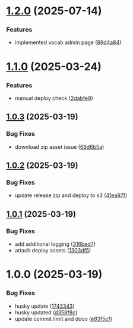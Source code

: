 # [1.2.0](https://github.com/Kurrawong/ga-prez4-theme/compare/v1.1.0...v1.2.0) (2025-07-14)


### Features

* implemented vocab admin page ([89d4a84](https://github.com/Kurrawong/ga-prez4-theme/commit/89d4a840e553e10458f27b2aec6c0a292e44aad3))

# [1.1.0](https://github.com/Kurrawong/ga-prez4-theme/compare/v1.0.3...v1.1.0) (2025-03-24)


### Features

* manual deploy check ([2dabfe9](https://github.com/Kurrawong/ga-prez4-theme/commit/2dabfe9c16c0652e2d6d370891971a2ee584c1c6))

## [1.0.3](https://github.com/Kurrawong/ga-prez4-theme/compare/v1.0.2...v1.0.3) (2025-03-19)


### Bug Fixes

* download zip asset issue ([69d6b5a](https://github.com/Kurrawong/ga-prez4-theme/commit/69d6b5a2944a26ded77668d627c8efbec8a56406))

## [1.0.2](https://github.com/Kurrawong/ga-prez4-theme/compare/v1.0.1...v1.0.2) (2025-03-19)


### Bug Fixes

* update release zip and deploy to s3 ([41ea97f](https://github.com/Kurrawong/ga-prez4-theme/commit/41ea97fdf2ae9463d591f1fce97a7070493f1dae))

## [1.0.1](https://github.com/Kurrawong/ga-prez4-theme/compare/v1.0.0...v1.0.1) (2025-03-19)


### Bug Fixes

* add additional logging ([316bed7](https://github.com/Kurrawong/ga-prez4-theme/commit/316bed74a78aa3a618016f5b188c8db774d3b506))
* attach deploy assets ([1303df5](https://github.com/Kurrawong/ga-prez4-theme/commit/1303df50dadbc1edc9cd259661272cf4308ae082))

# 1.0.0 (2025-03-19)


### Bug Fixes

* husky update ([1743343](https://github.com/Kurrawong/ga-prez4-theme/commit/1743343d503a9b818bcb4e16c00dbc001086660a))
* husky updated ([d358f8c](https://github.com/Kurrawong/ga-prez4-theme/commit/d358f8c107a475aa94b2f260072693ad8d96f35f))
* update commit limit and doco ([e83f5cf](https://github.com/Kurrawong/ga-prez4-theme/commit/e83f5cf42138786e4f1c8898144ac71d89668d19))
